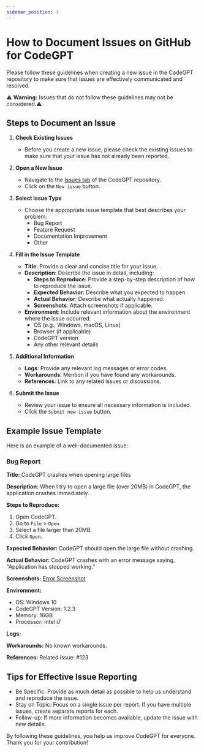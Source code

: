 ```yaml
---
sidebar_position: 3
---
```


# How to Document Issues on GitHub for CodeGPT

Please follow these guidelines when creating a new issue in the CodeGPT repository to make sure that issues are effectively communicated and resolved.

⚠️ **Warning:** Issues that do not follow these guidelines may not be considered.⚠️


## Steps to Document an Issue

1. **Check Existing Issues**
   - Before you create a new issue, please check the existing issues to make sure that your issue has not already been reported.

2. **Open a New Issue**
   - Navigate to the [Issues tab](https://github.com/davila7/code-gpt-docs/issues/) of the CodeGPT repository.
   - Click on the `New issue` button.

3. **Select Issue Type**
   - Choose the appropriate issue template that best describes your problem:
     - Bug Report
     - Feature Request
     - Documentation Improvement
     - Other

4. **Fill in the Issue Template**
   - **Title**: Provide a clear and concise title for your issue.
   - **Description**: Describe the issue in detail, including:
     - **Steps to Reproduce**: Provide a step-by-step description of how to reproduce the issue.
     - **Expected Behavior**: Describe what you expected to happen.
     - **Actual Behavior**: Describe what actually happened.
     - **Screenshots**: Attach screenshots if applicable.
   - **Environment**: Include relevant information about the environment where the issue occurred:
     - OS (e.g., Windows, macOS, Linux)
     - Browser (if applicable)
     - CodeGPT version
     - Any other relevant details

5. **Additional Information**
   - **Logs**: Provide any relevant log messages or error codes.
   - **Workarounds**: Mention if you have found any workarounds.
   - **References**: Link to any related issues or discussions.

6. **Submit the Issue**
   - Review your issue to ensure all necessary information is included.
   - Click the `Submit new issue` button.

## Example Issue Template

Here is an example of a well-documented issue:

### Bug Report

**Title:** CodeGPT crashes when opening large files

**Description:**
When I try to open a large file (over 20MB) in CodeGPT, the application crashes immediately.

**Steps to Reproduce:**
1. Open CodeGPT.
2. Go to `File` > `Open`.
3. Select a file larger than 20MB.
4. Click `Open`.

**Expected Behavior:**
CodeGPT should open the large file without crashing.

**Actual Behavior:**
CodeGPT crashes with an error message saying, "Application has stopped working."

**Screenshots:**
[Error Screenshot](link_to_screenshot)

**Environment:**
- OS: Windows 10
- CodeGPT Version: 1.2.3
- Memory: 16GB
- Processor: Intel i7

**Logs:**

**Workarounds:**
No known workarounds.

**References:**
Related issue: #123

## Tips for Effective Issue Reporting
- Be Specific: Provide as much detail as possible to help us understand and reproduce the issue.
- Stay on Topic: Focus on a single issue per report. If you have multiple issues, create separate reports for each.
- Follow-up: If more information becomes available, update the issue with new details.

By following these guidelines, you help us improve CodeGPT for everyone. Thank you for your contribution!